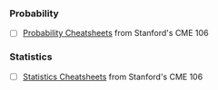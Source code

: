 ### Probability
- [ ] [Probability Cheatsheets](https://github.com/lc4695/CheatSheet/blob/main/Probability-and-Statistics/Probability%20Cheatsheets.pdf) from Stanford's CME 106
### Statistics
- [ ] [Statistics Cheatsheets](https://github.com/lc4695/CheatSheet/blob/main/Probability-and-Statistics/Statistics%20Cheatsheets.pdf) from Stanford's CME 106

